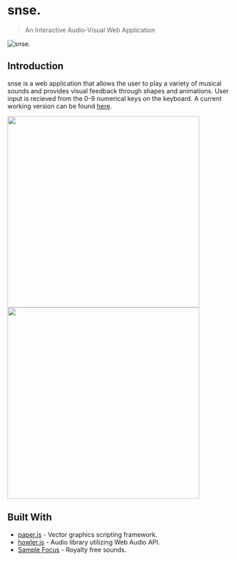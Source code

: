 # snse.

> An Interactive Audio-Visual Web Application

![snse.](https://github.com/notjustmetal/snse./blob/master/assets/splash.png)

## Introduction

snse is a web application that allows the user to play a variety of musical sounds and provides visual feedback through shapes and animations. User input is recieved from the 0-9 numerical keys on the keyboard. A current working version can be found [here](https://notjustmetal.github.io/snse./).

<img style="display: blocks; margin: auto" src="https://github.com/notjustmetal/snse./blob/master/assets/snse-demo1.gif" width=430> <img style="display: blocks; margin: auto" src="https://github.com/notjustmetal/snse./blob/master/assets/snse-demo2.gif" width=430>

## Built With

* [paper.js](http://paperjs.org/) - Vector graphics scripting framework.
* [howler.js](https://howlerjs.com/) - Audio library utilizing Web Audio API.
* [Sample Focus](https://samplefocus.com) - Royalty free sounds.
